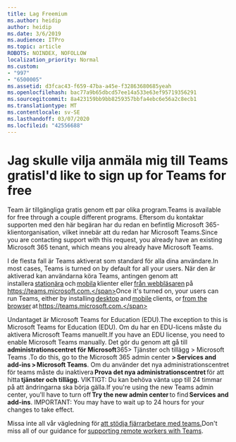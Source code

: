 ```yaml
---
title: Lag Freemium
ms.author: heidip
author: heidip
ms.date: 3/6/2019
ms.audience: ITPro
ms.topic: article
ROBOTS: NOINDEX, NOFOLLOW
localization_priority: Normal
ms.custom:
- "997"
- "6500005"
ms.assetid: d3fcac43-f659-47ba-a45e-f32863680685yeah
ms.openlocfilehash: bac77a9b65dbcd57ee14a533e63ef95719356291
ms.sourcegitcommit: 8a423159bb9bb8259357bbfa4ebc6e56a2c8ecb1
ms.translationtype: MT
ms.contentlocale: sv-SE
ms.lasthandoff: 03/07/2020
ms.locfileid: "42556688"
---
```

# <a name="id-like-to-sign-up-for-teams-for-free"></a><span data-ttu-id="11d76-102">Jag skulle vilja anmäla mig till Teams gratis</span><span class="sxs-lookup"><span data-stu-id="11d76-102">I'd like to sign up for Teams for free</span></span>

<span data-ttu-id="11d76-103">Team är tillgängliga gratis genom ett par olika program.</span><span class="sxs-lookup"><span data-stu-id="11d76-103">Teams is available for free through a couple different programs.</span></span> <span data-ttu-id="11d76-104">Eftersom du kontaktar supporten med den här begäran har du redan en befintlig Microsoft 365-klientorganisation, vilket innebär att du redan har Microsoft Teams.</span><span class="sxs-lookup"><span data-stu-id="11d76-104">Since you are contacting support with this request, you already have an existing Microsoft 365 tenant, which means you already have Microsoft Teams.</span></span>

<span data-ttu-id="11d76-105">I de flesta fall är Teams aktiverat som standard för alla dina användare.</span><span class="sxs-lookup"><span data-stu-id="11d76-105">In most cases, Teams is turned on by default for all your users.</span></span> <span data-ttu-id="11d76-106">När den är aktiverad kan användarna köra Teams, antingen genom att installera [stationära](https://office.visualstudio.com/MAX/_workitems/edit/desktop) och [mobila](https://office.visualstudio.com/MAX/_workitems/edit/desktop) klienter eller [från webbläsaren](https://docs.microsoft.com/en-us/MicrosoftTeams/get-clients#mobile-clients) på https://teams.microsoft.com.</span><span class="sxs-lookup"><span data-stu-id="11d76-106">Once it's turned on, your users can run Teams, either by installing [desktop](https://office.visualstudio.com/MAX/_workitems/edit/desktop) and [mobile](https://office.visualstudio.com/MAX/_workitems/edit/desktop) clients, or [from the browser](https://docs.microsoft.com/en-us/MicrosoftTeams/get-clients#mobile-clients) at https://teams.microsoft.com.</span></span>

<span data-ttu-id="11d76-107">Undantaget är Microsoft Teams for Education (EDU).</span><span class="sxs-lookup"><span data-stu-id="11d76-107">The exception to this is Microsoft Teams for Education (EDU).</span></span> <span data-ttu-id="11d76-108">Om du har en EDU-licens måste du aktivera Microsoft Teams manuellt.</span><span class="sxs-lookup"><span data-stu-id="11d76-108">If you have an EDU license, you need to enable Microsoft Teams manually.</span></span> <span data-ttu-id="11d76-109">Det gör du genom att gå till **administrationscentret för Microsoft**365> Tjänster och tillägg > Microsoft Teams .</span><span class="sxs-lookup"><span data-stu-id="11d76-109">To do this, go to the Microsoft 365 admin center **> Services and add-ins > Microsoft Teams**.</span></span> <span data-ttu-id="11d76-110">Om du använder det nya administrationscentret för teams måste du inaktivera **Prova det nya administrationscentret** för att hitta **tjänster och tillägg.** VIKTIGT: Du kan behöva vänta upp till 24 timmar på att ändringarna ska börja gälla.</span><span class="sxs-lookup"><span data-stu-id="11d76-110">If you're using the new Teams admin center, you'll have to turn off **Try the new admin center** to find **Services and add-ins**. IMPORTANT: You may have to wait up to 24 hours for your changes to take effect.</span></span>

<span data-ttu-id="11d76-111">Missa inte all vår vägledning för [att stödja fjärrarbetare med teams.](https://docs.microsoft.com/en-us/MicrosoftTeams/support-remote-work-with-teams)</span><span class="sxs-lookup"><span data-stu-id="11d76-111">Don't miss all of our guidance for [supporting remote workers with Teams](https://docs.microsoft.com/en-us/MicrosoftTeams/support-remote-work-with-teams).</span></span>
